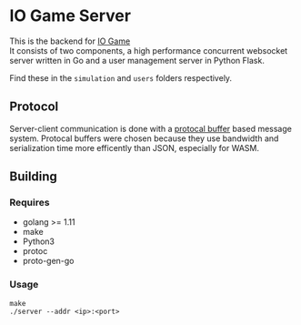 # IO Game Server

This is the backend for [IO Game](https://github.com/qwikdraw/wasm_webgl2)  
It consists of two components, a high performance concurrent websocket server written in Go
and a user management server in Python Flask.

Find these in the `simulation` and `users` folders respectively.

## Protocol
Server-client communication is done with a [protocal buffer](https://developers.google.com/protocol-buffers/)
based message system.
Protocal buffers were chosen because they use bandwidth and serialization time more efficently than JSON,
especially for WASM.

## Building

### Requires

* golang >= 1.11
* make
* Python3
* protoc
* proto-gen-go

### Usage

```
make
./server --addr <ip>:<port>
```
